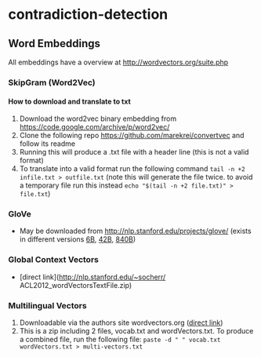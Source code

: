 # contradiction-detection


## Word Embeddings

All embeddings have a overview at http://wordvectors.org/suite.php

### SkipGram (Word2Vec)
#### How to download and translate to txt

1. Download the word2vec binary embedding from  https://code.google.com/archive/p/word2vec/
2. Clone the following repo https://github.com/marekrei/convertvec and follow its readme
3. Running this will produce a .txt file with a header line (this is not a valid format)
4. To translate into a valid format run the following command
`tail -n +2 infile.txt > outfile.txt` (note this will generate the file twice. to avoid a temporary file run this instead `echo "$(tail -n +2 file.txt)" > file.txt`)

### GloVe

- May be downloaded from http://nlp.stanford.edu/projects/glove/ (exists in different versions [6B](http://nlp.stanford.edu/data/glove.6B.zip), [42B](http://nlp.stanford.edu/data/glove.6B.zip), [840B](http://nlp.stanford.edu/data/glove.840B.300d.zip))

### Global Context Vectors

- [direct link](http://nlp.stanford.edu/~socherr/
ACL2012_wordVectorsTextFile.zip)

### Multilingual Vectors

1. Downloadable via the authors site wordvectors.org ([direct link](http://www.wordvectors.org/web-eacl14-vectors/de-projected-en-512.txt.gz))
2. This is a zip including 2 files, vocab.txt and wordVectors.txt. To produce a combined file, run the following file: `paste -d " " vocab.txt wordVectors.txt > multi-vectors.txt`
